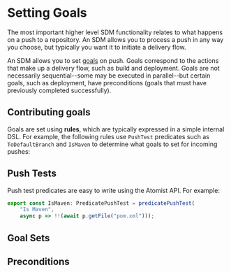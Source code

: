 # Setting Goals

The most important higher level SDM functionality relates to what
happens on a push to a repository. An SDM allows you to process a push
in any way you choose, but typically you want it to initiate a
delivery flow.

An SDM allows you to set [goals][] on push. Goals correspond to the
actions that make up a delivery flow, such as build and
deployment. Goals are not necessarily sequential--some may be executed
in parallel--but certain goals, such as deployment, have preconditions
(goals that must have previously completed successfully).

## Contributing goals

Goals are set using **rules**, which are typically expressed in a
simple internal DSL. For example, the following rules use `PushTest`
predicates such as `ToDefaultBranch` and `IsMaven` to determine what
goals to set for incoming pushes:

[goals]: goal.md (Atomist SDM Goals)

## Push Tests

Push test predicates are easy to write using the Atomist API. For example:

```typescript
export const IsMaven: PredicatePushTest = predicatePushTest(
    "Is Maven",
    async p => !!(await p.getFile("pom.xml")));
```

## Goal Sets

## Preconditions

